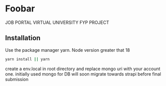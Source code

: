 # Foobar

JOB PORTAL VIRTUAL UNIVERSITY FYP PROJECT

## Installation

Use the package manager yarn.
Node version greater that 18

```bash
yarn install || yarn
```
create a env.local in root directory and replace mongo uri with your account one.
initially used mongo for DB will soon migrate towards strapi before final submission